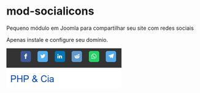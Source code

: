 # mod-socialicons
Pequeno módulo em Joomla para compartilhar seu site com redes sociais

Apenas instale e configure seu domínio.

![](images/social.png)
